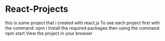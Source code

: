 # React-Projects
this is some project that i created with react.js
To see each project first with the command:
npm i 
Install the required packages then using the command
npm start
View the project in your browser
